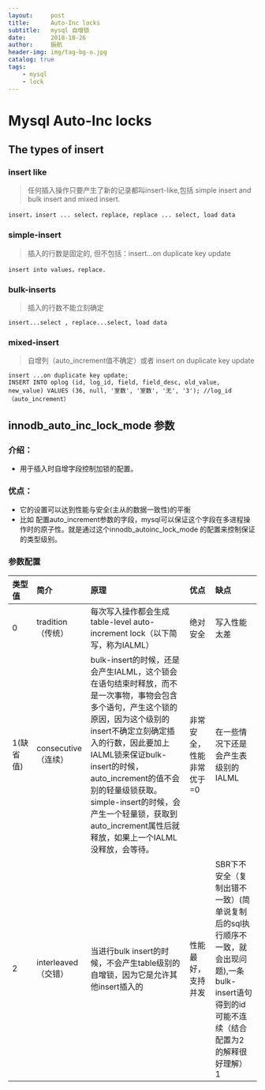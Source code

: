 ```yaml
---
layout:     post
title:      Auto-Inc locks
subtitle:   mysql 自增锁
date:       2018-10-26
author:     振航
header-img: img/tag-bg-o.jpg
catalog: true
tags:
    - mysql
    - lock
---
```


# Mysql Auto-Inc locks

## The types of insert

### insert like
> 任何插入操作只要产生了新的记录都叫insert-like,包括 simple insert and bulk insert and mixed insert.
```mysql
insert，insert ... select，replace, replace ... select, load data
```
### simple-insert
> 插入的行数是固定的, 但不包括：insert...on duplicate key update
```mysql
insert into values，replace.
```
### bulk-inserts
> 插入的行数不能立刻确定
```mysql
insert...select , replace...select, load data
```  
### mixed-insert
> 自增列（auto_increment值不确定）或者 insert on duplicate key update
```mysql
insert ...on duplicate key update;
INSERT INTO oplog (id, log_id, field, field_desc, old_value, new_value) VALUES (36, null, '室数', '室数', '无', '3'); //log_id（auto_increment）
```  

## innodb_auto_inc_lock_mode 参数

### 介绍：
- 用于插入时自增字段控制加锁的配置。

### 优点：
- 它的设置可以达到性能与安全(主从的数据一致性)的平衡
- 比如 配置auto_increment参数的字段，mysql可以保证这个字段在多进程操作时的原子性。就是通过这个innodb_autoinc_lock_mode 的配置来控制保证的类型级别。

### 参数配置

| 类型值       | 简介   |  原理  |   优点 | 缺点
| :-------   | :-----  | :----  | :---- |:---- | 
| 0       | tradition（传统）   |每次写入操作都会生成 table-level auto-increment lock（以下简写，称为IALML）       | 绝对安全| 写入性能太差|
| 1(缺省值) |   consecutive（连续）  | bulk-insert的时候，还是会产生IALML，这个锁会在语句结束时释放，而不是一次事物，事物会包含多个语句，产生这个锁的原因，因为这个级别的insert不确定立刻确定插入的行数，因此要加上IALML锁来保证bulk-insert的时候，auto_increment的值不会别的轻量级锁获取。simple-insert的时候，会产生一个轻量锁，获取到auto_increment属性后就释放，如果上一个IALML没释放，会等待。 | 非常安全，性能非常优于=0| 在一些情况下还是会产生表级别的IALML|
| 2        |    interleaved（交错）  | 当进行bulk insert的时候，不会产生table级别的自增锁，因为它是允许其他insert插入的    | 性能最好，支持并发|SBR下不安全（复制出错不一致）(简单说复制后的sql执行顺序不一致，就会出现问题),一条bulk-insert语句得到的id可能不连续（结合配置为2 的解释很好理解） 1|



 

 
